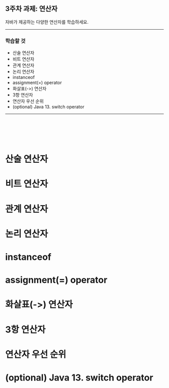 <br/>

## 3주차 과제: 연산자
자바가 제공하는 다양한 연산자를 학습하세요.
*** 
### 학습할 것
- 산술 연산자
- 비트 연산자
- 관계 연산자
- 논리 연산자
- instanceof
- assignment(=) operator
- 화살표(->) 연산자
- 3항 연산자
- 연산자 우선 순위
- (optional) Java 13. switch operator
***
<br/><br/><br/><br/>

# 산술 연산자
# 비트 연산자
# 관계 연산자
# 논리 연산자
# instanceof
# assignment(=) operator
# 화살표(->) 연산자
# 3항 연산자
# 연산자 우선 순위
# (optional) Java 13. switch operator

<br/><br/><br/><br/>
